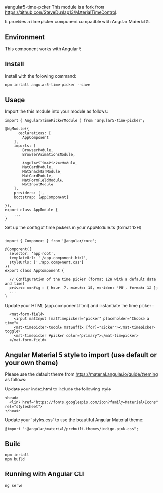 #angular5-time-picker
This module is a fork from https://github.com/SteveDunlap13/MaterialTimeControl.

It provides a time picker component compatible with Angular Material 5.

## Environment
This component works with Angular 5

## Install
Install with the following command:

	npm install angular5-time-picker --save

## Usage
Import the this module into your module as follows:

    import { Angular5TimePickerModule } from 'angular5-time-picker';
    
	@NgModule({
	      declarations: [
            AppComponent
        ],
        imports: [
            BrowserModule,
            BrowserAnimationsModule,

            Angular5TimePickerModule,
            MatCardModule,
            MatSnackBarModule,
            MatCardModule,
            MatFormFieldModule,
            MatInputModule
        ],
        providers: [],
        bootstrap: [AppComponent]

    }),
    export class AppModule {
        ...
    }

Set up the config of time pickers in your AppModule.ts (format 12H)
```

import { Component } from '@angular/core';

@Component({
  selector: 'app-root',
  templateUrl: './app.component.html',
  styleUrls: ['./app.component.css']
})
export class AppComponent {

  // Configuration of the time picker (format 12H with a default date and time)
  private config = { hour: 7, minute: 15, meriden: 'PM', format: 12 };
  ...
}
```


Update your HTML (app.component.html) and instantiate the time picker :

```
  <mat-form-field>
    <input matInput [matTimepicker]="picker" placeholder="Choose a time">
    <mat-timepicker-toggle matSuffix [for]="picker"></mat-timepicker-toggle>
    <mat-timepicker #picker color="primary"></mat-timepicker>
  </mat-form-field>
```

## Angular Material 5 style to import (use default or your own theme)

Please use the default theme from https://material.angular.io/guide/theming as follows:

Update your index.html to include the following style

```
<head>
  <link href="https://fonts.googleapis.com/icon?family=Material+Icons" rel="stylesheet">
</head>
```

Update your 'styles.css' to use the beautiful Angular Material theme:

```
@import "~@angular/material/prebuilt-themes/indigo-pink.css";
```

## Build

    npm install
    npm build

## Running with Angular CLI

    ng serve
